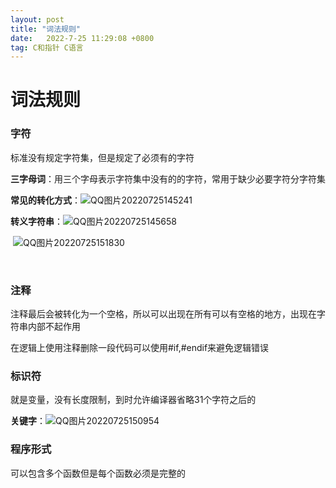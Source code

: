 ```yaml
---
layout: post
title: "词法规则"  
date:   2022-7-25 11:29:08 +0800
tag: C和指针 C语言
---
```


# 词法规则

### 字符

标准没有规定字符集，但是规定了必须有的字符

**三字母词**：用三个字母表示字符集中没有的的字符，常用于缺少必要字符分字符集

**常见的转化方式**：![QQ图片20220725145241](https://xusenfeng.github.io/myimages/QQ图片20220725145241.png)



**转义字符串**：![QQ图片20220725145658](https://xusenfeng.github.io/myimages/QQ图片20220725145658.png)

​					![QQ图片20220725151830](https://xusenfeng.github.io/myimages/QQ图片20220725151830.png)	

​			





### 注释

注释最后会被转化为一个空格，所以可以出现在所有可以有空格的地方，出现在字符串内部不起作用

在逻辑上使用注释删除一段代码可以使用#if,#endif来避免逻辑错误

### 标识符

就是变量，没有长度限制，到时允许编译器省略31个字符之后的

**关键字**：![QQ图片20220725150954](https://xusenfeng.github.io/myimages/QQ图片20220725150954.png)

### 程序形式

可以包含多个函数但是每个函数必须是完整的

